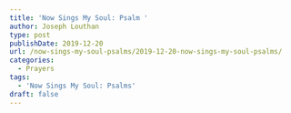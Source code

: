 ```yaml
---
title: 'Now Sings My Soul: Psalm '
author: Joseph Louthan
type: post
publishDate: 2019-12-20
url: /now-sings-my-soul-psalms/2019-12-20-now-sings-my-soul-psalms/
categories:
  - Prayers
tags:
  - 'Now Sings My Soul: Psalms'
draft: false
---
```

<pre>
<div style="font-variant: small-caps;"></div>

</pre>
